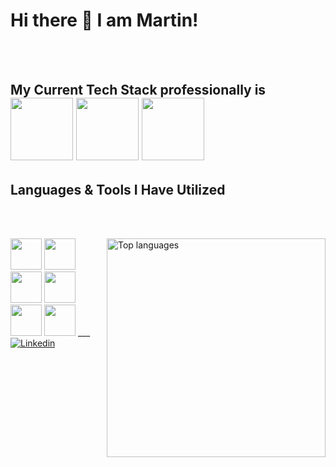 <!-- Headline -->
# Hi there 👋 I am Martin!

<!-- Body of Text Under Headline-->

<br /> <br />
## My Current Tech Stack professionally is <br /> <img style="height:100px" src="https://cdn.jsdelivr.net/gh/devicons/devicon/icons/go/go-original-wordmark.svg" /> <img style="height:100px" src="https://cdn.jsdelivr.net/gh/devicons/devicon/icons/react/react-original-wordmark.svg" /> <img style="height:100px" src="https://cdn.jsdelivr.net/gh/devicons/devicon/icons/mongodb/mongodb-plain-wordmark.svg" /> <br />

 ## Languages & Tools I Have Utilized <br />
 <br /> <br />
 
 <!-- Most Used Languages Infograph then Tools & Languages--> 
 <a href="https://github.com/memsb">
  <img align="right" width="350" src="https://github-readme-stats.vercel.app/api/top-langs/?username=memsb&layout=compact&theme=react" alt="Top languages" />
</a>
 <img style="height:50px" src="https://cdn.jsdelivr.net/gh/devicons/devicon/icons/html5/html5-plain-wordmark.svg" />
 <img style="height:50px" src="https://cdn.jsdelivr.net/gh/devicons/devicon/icons/css3/css3-plain-wordmark.svg" />
 <img style="height:50px" src="https://cdn.jsdelivr.net/gh/devicons/devicon/icons/javascript/javascript-plain.svg" />
 <img style="height:50px" src="https://cdn.jsdelivr.net/gh/devicons/devicon/icons/python/python-original-wordmark.svg" />
 <img style="height:50px" src="[https://cdn.jsdelivr.net/gh/devicons/devicon/icons/amazonwebservices/amazonwebservices-original-wordmark.svg" />
 <img style="height:50px" src="https://cdn.jsdelivr.net/gh/devicons/devicon/icons/react/react-original-wordmark.svg" />
 ___
<!-- Social Links With follower Counts -->
<a href="https://www.linkedin.com/in/martin-buckley/"><img alt="Linkedin" src="https://img.shields.io/static/v1?style=for-the-badge&logo=linkedin&label=Linkedin&message=71k&color=blue">
